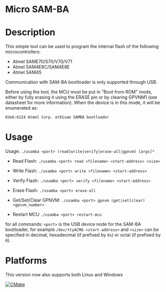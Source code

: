 Micro SAM-BA
============

# Description

This simple tool can be used to program the internal flash of the following
microcontrollers:

  - Atmel SAME70/S70/V70/V71
  - Atmel SAM4E8C/SAM4E8E
  - Atmel SAM4S

Communication with SAM-BA bootloader is only supported through USB.

Before using the tool, the MCU must be put in "Boot from ROM" mode, either by
fully erasing it using the ERASE pin or by clearing GPVNM1 (see datasheet for
more information).  When the device is in this mode, it will be enumerated as:

    03eb:6124 Atmel Corp. at91sam SAMBA bootloader

# Usage

Usage: ``./usamba <port> (read|write|verify|erase-all|gpnvm) [args]*``

- Read Flash:
    ``./usamba <port> read <filename> <start-address> <size>``

- Write Flash:
    ``./usamba <port> write <filename> <start-address>``

- Verify Flash:
    ``./usamba <port> verify <filename> <start-address>``

- Erase Flash:
    ``./usamba <port> erase-all``

- Get/Set/Clear GPNVM:
    ``./usamba <port> gpnvm (get|set|clear) <gpnvm_number>``
    
- Restart MCU
    ``./usamba <port> restart-mcu``

for all commands:
    ``<port>`` is the USB device node for the SAM-BA bootloader, for
         example ``/dev/ttyACM0``.
    ``<start-address>`` and ``<size>`` can be specified in decimal, hexadecimal (if
         prefixed by ``0x``) or octal (if prefixed by ``0``).

# Platforms
This version now also supports both Linux and Windows

[![CMake](https://github.com/Grufbert/micro-sam-ba/actions/workflows/cmake.yml/badge.svg)](https://github.com/Grufbert/micro-sam-ba/actions/workflows/cmake.yml)